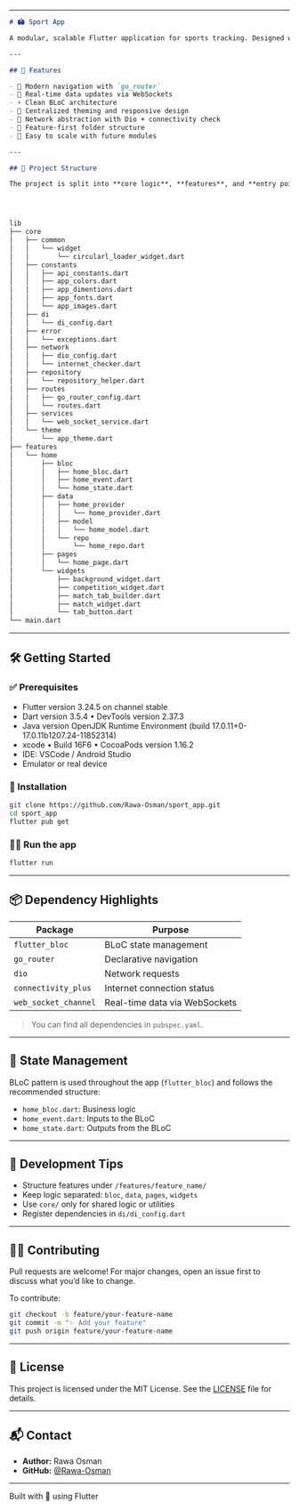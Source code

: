 
---

```markdown
# 🏟️ Sport App

A modular, scalable Flutter application for sports tracking. Designed with clean architecture in mind, it leverages BLoC for state management, GoRouter for navigation, and Dio for network handling. Built for performance, maintainability, and extensibility.

---

## 🚀 Features

- 🧭 Modern navigation with `go_router`
- 🔄 Real-time data updates via WebSockets
- ⚡ Clean BLoC architecture
- 🎨 Centralized theming and responsive design
- 📡 Network abstraction with Dio + connectivity check
- 📁 Feature-first folder structure
- 🧪 Easy to scale with future modules

---

## 🧱 Project Structure

The project is split into **core logic**, **features**, and **entry point**:




lib
├── core
│   ├── common
│   │   └── widget
│   │       └── circularl_loader_widget.dart
│   ├── constants
│   │   ├── api_constants.dart
│   │   ├── app_colors.dart
│   │   ├── app_dimentions.dart
│   │   ├── app_fonts.dart
│   │   └── app_images.dart
│   ├── di
│   │   └── di_config.dart
│   ├── error
│   │   └── exceptions.dart
│   ├── network
│   │   ├── dio_config.dart
│   │   └── internet_checker.dart
│   ├── repository
│   │   └── repository_helper.dart
│   ├── routes
│   │   ├── go_router_config.dart
│   │   └── routes.dart
│   ├── services
│   │   └── web_socket_service.dart
│   └── theme
│       └── app_theme.dart
├── features
│   └── home
│       ├── bloc
│       │   ├── home_bloc.dart
│       │   ├── home_event.dart
│       │   └── home_state.dart
│       ├── data
│       │   ├── home_provider
│       │   │   └── home_provider.dart
│       │   ├── model
│       │   │   └── home_model.dart
│       │   └── repo
│       │       └── home_repo.dart
│       ├── pages
│       │   └── home_page.dart
│       └── widgets
│           ├── background_widget.dart
│           ├── competition_widget.dart
│           ├── match_tab_builder.dart
│           ├── match_widget.dart
│           └── tab_button.dart
└── main.dart

````

---

## 🛠️ Getting Started

### ✅ Prerequisites

- Flutter version 3.24.5 on channel stable
- Dart version 3.5.4
    • DevTools version 2.37.3
- Java version OpenJDK Runtime Environment (build 17.0.11+0-17.0.11b1207.24-11852314)
- xcode
    • Build 16F6
    • CocoaPods version 1.16.2
- IDE: VSCode / Android Studio
- Emulator or real device

### 🚦 Installation

```bash
git clone https://github.com/Rawa-Osman/sport_app.git
cd sport_app
flutter pub get
````

### 🏃‍♂️ Run the app

```bash
flutter run
```

---

## 📦 Dependency Highlights

| Package              | Purpose                       |
| -------------------- | ----------------------------- |
| `flutter_bloc`       | BLoC state management         |
| `go_router`          | Declarative navigation        |
| `dio`                | Network requests              |
| `connectivity_plus`  | Internet connection status    |
| `web_socket_channel` | Real-time data via WebSockets |

> You can find all dependencies in `pubspec.yaml`.



---

## 🔁 State Management

BLoC pattern is used throughout the app (`flutter_bloc`) and follows the recommended structure:

* `home_bloc.dart`: Business logic
* `home_event.dart`: Inputs to the BLoC
* `home_state.dart`: Outputs from the BLoC

---

## 🚧 Development Tips

* Structure features under `/features/feature_name/`
* Keep logic separated: `bloc`, `data`, `pages`, `widgets`
* Use `core/` only for shared logic or utilities
* Register dependencies in `di/di_config.dart`

---

## 🧑‍💻 Contributing

Pull requests are welcome! For major changes, open an issue first to discuss what you’d like to change.

To contribute:

```bash
git checkout -b feature/your-feature-name
git commit -m "✨ Add your feature"
git push origin feature/your-feature-name
```

---

## 📄 License

This project is licensed under the MIT License. See the [LICENSE](LICENSE) file for details.

---

## 📬 Contact

* **Author:** Rawa Osman
* **GitHub:** [@Rawa-Osman](https://github.com/Rawa-Osman)

---

Built with 💙 using Flutter
